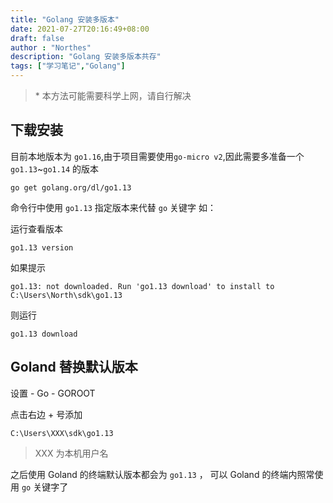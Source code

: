 ```yaml
---
title: "Golang 安装多版本"
date: 2021-07-27T20:16:49+08:00
draft: false
author : "Northes"
description: "Golang 安装多版本共存"
tags: ["学习笔记","Golang"]
---
```


> \* 本方法可能需要科学上网，请自行解决

## 下载安装
目前本地版本为 `go1.16`,由于项目需要使用`go-micro v2`,因此需要多准备一个 `go1.13`~`go1.14` 的版本

```shell
go get golang.org/dl/go1.13
```

命令行中使用 `go1.13` 指定版本来代替 `go` 关键字
如：

运行查看版本
```shell
go1.13 version
```
如果提示
```shell
go1.13: not downloaded. Run 'go1.13 download' to install to C:\Users\North\sdk\go1.13
```
则运行
```shell
go1.13 download
```

## Goland 替换默认版本
设置 - Go - GOROOT 

点击右边 + 号添加

`C:\Users\XXX\sdk\go1.13`
> XXX 为本机用户名

之后使用 Goland 的终端默认版本都会为 `go1.13` ， 可以 Goland 的终端内照常使用 `go` 关键字了
